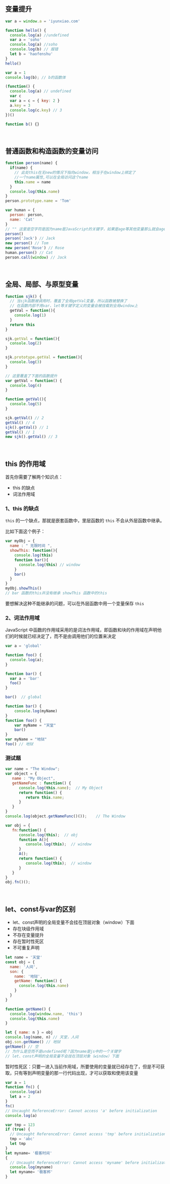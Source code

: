 ## 变量提升
```js
var a = window.a = 'iyunxiao.com'

function hello() {
  console.log(a) //undefined
  var a = 'soho'
  console.log(a) //soho
  console.log(b) // 报错
  let b = 'haofenshu'
}
hello()
```

```js
var a = 1
console.log(b); // b的函数体

(function() {
  console.log(a) // undefined
  var c
  var a = c = { key: 2 }
  a.key = 3
  console.log(c.key) // 3
})()

function b() {}
```
<br/> 


## 普通函数和构造函数的变量访问
```js
function person(name) {
  if(name) {
    // 此处this在无new的情况下指向window，相当于在window上绑定了
    //一个name属性,可以在全局访问这个name
    this.name = name
  }
  console.log(this.name)
}
person.prototype.name = 'Tom'

var human = {
  person: person,
  name: 'Cat'
}
// "" 这里是空字符是因为name是JavaScript的关键字，如果是age等其他变量那么就会age is not defined
person() 
person('Jack') // Jack
new person() // Tom
new person('Rose') // Rose
human.person() // Cat
person.call(window) // Jack
```
<br/> 


## 全局、局部、与原型变量
```js
function sjk() {
  // 当sjk函数被调用时，覆盖了全局getVal变量，所以函数被替换了
  // 在函数内部不用var、let等关键字定义的变量会被挂载到全局window上
  getVal = function(){
    console.log(1)
  }
  return this
}

sjk.getVal = function(){
  console.log(2)
}

sjk.prototype.getVal = function(){
  console.log(3)
}

// 这里覆盖了下面的函数提升
var getVal = function() {
  console.log(4)
}

function getVal(){
  console.log(5)
}

sjk.getVal() // 2
getVal() // 4
sjk().getVal() // 1
getVal() // 1
new sjk().getVal() // 3
```
<br/> 


## this 的作用域
首先你需要了解两个知识点：
* this 的缺点
* 词法作用域

### 1、this 的缺点
<code>this</code> 的一个缺点，那就是嵌套函数中，里层函数的 <code>this</code> 不会从外层函数中继承。

比如下面这个例子：
```js
var myObj = {
  name : " 无限时间 ", 
  showThis: function(){
    console.log(this)
    function bar(){
      console.log(this) // window
    }
    bar()
  }
}
myObj.showThis()
// bar 函数的this并没有继承 showThis 函数中的this
```
要想解决这种不能继承的问题，可以在外层函数中用一个变量保存 <code>this</code> 

### 2、词法作用域
JavaScript 中函数的作用域采用的是词法作用域，即函数和块的作用域在声明他们的时候就已经决定了，而不是由调用他们的位置来决定
```js
var a = 'global'

function foo() {
  console.log(a);
}

function bar() {
  var a = 'bar'
  foo()
}

bar()  // global
```

```js
function bar() {
    console.log(myName)
}
function foo() {
    var myName = "天堂"
    bar()
}
var myName = "地狱"
foo() // 地狱
```


### 测试题
```js
var name = "The Window"; 
var object = {     
   name : "My Object", 
   getNameFunc : function() {
      console.log(this.name);  // My Object      
      return function() {             
         return this.name;        
      }  
   } 
}
console.log(object.getNameFunc()()); 	// The Window
```

```js
var obj = {
   fn:function() {
      console.log(this);  // obj
      function A(){
         console.log(this);  // window
      }
      A();
      return function() {
         console.log(this);  // window
      }     
   }
}
obj.fn()();
```
<br/> 


## let、const与var的区别
* let、const声明的全局变量不会挂在顶层对象（window）下面
* 存在块级作用域
* 不存在变量提升
* 存在暂时性死区
* 不可重复声明
```js
let name = '天堂'
const obj = {
  name: '人间',
  son: {
    name: '地狱',
    getName: function() {
      console.log(this.name)
    }
  }
}

function getName() {
  console.log(window.name, 'this')
  console.log(this.name)
}

let { name: n } = obj
console.log(name, n) // 天堂，人间
obj.son.getName() // 地狱
getName() // 空
// 为什么是空而不是undefined呢？因为name是js中的一个关键字
// let、const声明的全局变量不会挂在顶层对象（window）下面
```

暂时性死区：只要一进入当前作用域，所要使用的变量就已经存在了，但是不可获取，只有等到声明变量的那一行代码出现，才可以获取和使用该变量
```js
var a = 1
function fn() {
  console.log(a)
  let a = 2
}
fn()
// Uncaught ReferenceError: Cannot access 'a' before initialization
console.log(a) 
```

```js
var tmp = 123
if (true) {
  // Uncaught ReferenceError: Cannot access 'tmp' before initialization
  tmp = 'abc' 
  let tmp
}
let myname= '极客时间'
{
  // Uncaught ReferenceError: Cannot access 'myname' before initialization
  console.log(myname) 
  let myname= '极客邦'
}
```